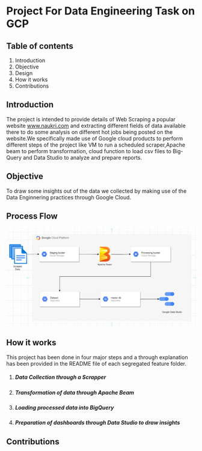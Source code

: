 # Project For Data Engineering Task on GCP

## Table of contents
1. Introduction
2. Objective
3. Design
4. How it works
5. Contributions
## Introduction
The project is intended to provide details of Web Scraping a popular website 
www.naukri.com and extracting different fields of data available there to do
some analysis on different hot jobs being posted on the website.We specifically
made use of Google cloud products to perform different steps of the project
like VM to run a scheduled scraper,Apache beam to perform transformation,
cloud function to load csv files to Big-Query and Data Studio to analyze and
prepare reports.
## Objective 
To draw some insights out of the data we collected by making use of the Data
Enginnering practices through Google Cloud.
## Process Flow
![ProcessFlow](workflow.png)
## How it works
This project has been done in four major steps and a through explanation
has been provided in the README file of each segregated feature folder.

1. ##### Data Collection through a Scrapper

2. ##### Transformation of data through Apache Beam

3. ##### Loading processed data into BigQuery

4. ##### Preparation of dashboards through Data Studio to draw insights
## Contributions

